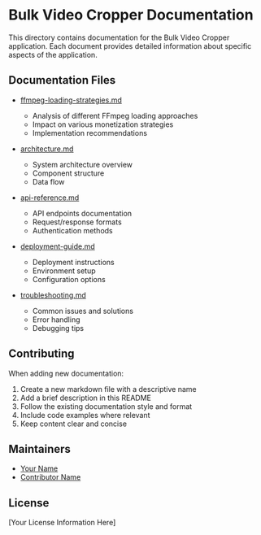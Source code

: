 # Bulk Video Cropper Documentation

This directory contains documentation for the Bulk Video Cropper application. Each document provides detailed information about specific aspects of the application.

## Documentation Files

- [ffmpeg-loading-strategies.md](ffmpeg-loading-strategies.md)
  - Analysis of different FFmpeg loading approaches
  - Impact on various monetization strategies
  - Implementation recommendations

- [architecture.md](architecture.md)
  - System architecture overview
  - Component structure
  - Data flow

- [api-reference.md](api-reference.md)
  - API endpoints documentation
  - Request/response formats
  - Authentication methods

- [deployment-guide.md](deployment-guide.md)
  - Deployment instructions
  - Environment setup
  - Configuration options

- [troubleshooting.md](troubleshooting.md)
  - Common issues and solutions
  - Error handling
  - Debugging tips

## Contributing

When adding new documentation:
1. Create a new markdown file with a descriptive name
2. Add a brief description in this README
3. Follow the existing documentation style and format
4. Include code examples where relevant
5. Keep content clear and concise

## Maintainers

- [Your Name](your-email@example.com)
- [Contributor Name](contributor-email@example.com)

## License

[Your License Information Here]
